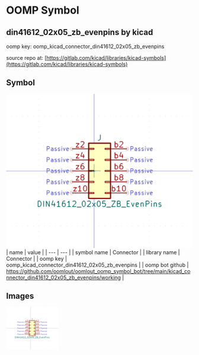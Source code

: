 # OOMP Symbol  
## din41612_02x05_zb_evenpins  by kicad  
  
oomp key: oomp_kicad_connector_din41612_02x05_zb_evenpins  
  
source repo at: [https://gitlab.com/kicad/libraries/kicad-symbols](https://gitlab.com/kicad/libraries/kicad-symbols)  
## Symbol  
  
[![working.png](working_600.png)](working.png)  
| name | value | 
| --- | --- | 
| symbol name | Connector | 
| library name | Connector | 
| oomp key | oomp_kicad_connector_din41612_02x05_zb_evenpins | 
| oomp bot github | https://github.com/oomlout/oomlout_oomp_symbol_bot/tree/main/kicad_connector_din41612_02x05_zb_evenpins/working | 
## Images  
  
[![working.png](working_140.png)](working.png)  

